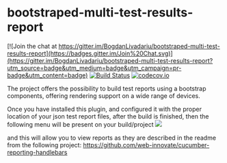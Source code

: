 # bootstraped-multi-test-results-report

[![Join the chat at https://gitter.im/BogdanLivadariu/bootstraped-multi-test-results-report](https://badges.gitter.im/Join%20Chat.svg)](https://gitter.im/BogdanLivadariu/bootstraped-multi-test-results-report?utm_source=badge&utm_medium=badge&utm_campaign=pr-badge&utm_content=badge)
[![Build Status](https://travis-ci.org/web-innovate/bootstraped-multi-test-results-report.svg?branch=master)](https://travis-ci.org/web-innovate/bootstraped-multi-test-results-report)
[![codecov.io](https://codecov.io/github/BogdanLivadariu/bootstraped-multi-test-results-report/coverage.svg?branch=master)](https://codecov.io/github/BogdanLivadariu/bootstraped-multi-test-results-report?branch=master)


The project offers the possibility to build test reports using a bootstrap components, offering rendering support on a wide range of devices.

Once you have installed this plugin, and configured it with the proper location of your json test report files,
after the build is finished, then the following menu will be present on your build/project
<img src='http://s6.postimg.org/wnpkt6crl/jenkins_Ci.png'>

and this will allow you to view reports as they are described in the readme from the following project:
https://github.com/web-innovate/cucumber-reporting-handlebars
